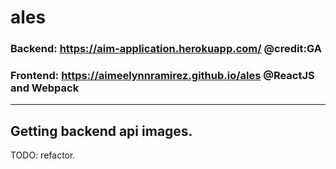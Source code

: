 # ales
 ### Backend: https://aim-application.herokuapp.com/  @credit:GA
 ### Frontend: https://aimeelynnramirez.github.io/ales  @ReactJS and Webpack
 -----------------------------------------
 Getting backend api images.
 -----------------------------------------
 TODO:
 refactor.
